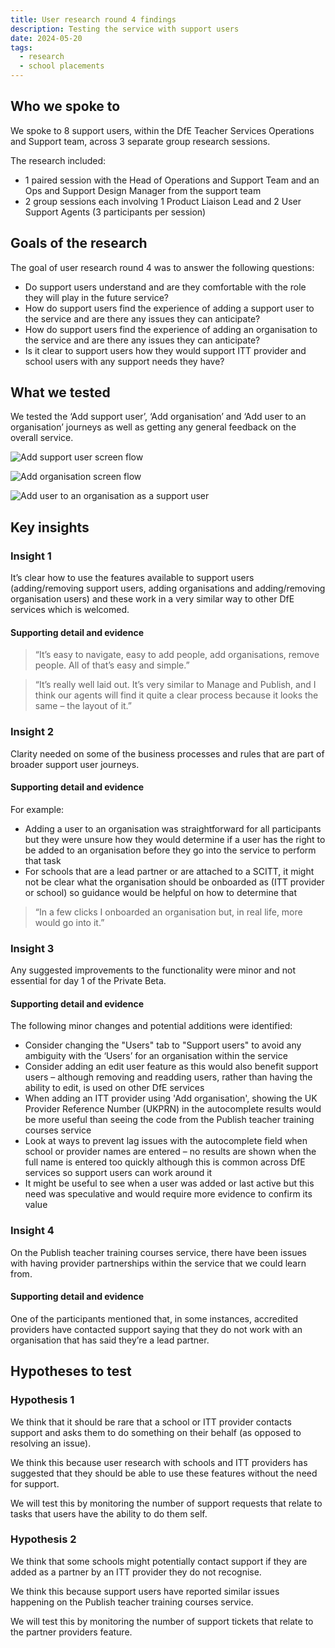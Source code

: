 ```yaml
---
title: User research round 4 findings
description: Testing the service with support users
date: 2024-05-20
tags:
  - research
  - school placements
---
```

## Who we spoke to

We spoke to 8 support users, within the DfE Teacher Services Operations and Support team, across 3 separate group research sessions.

The research included:

- 1 paired session with the Head of Operations and Support Team and an Ops and Support Design Manager from the support team
- 2 group sessions each involving 1 Product Liaison Lead and 2 User Support Agents (3 participants per session)

## Goals of the research

The goal of user research round 4 was to answer the following questions:

- Do support users understand and are they comfortable with the role they will play in the future service?
- How do support users find the experience of adding a support user to the service and are there any issues they can anticipate?
- How do support users find the experience of adding an organisation to the service and are there any issues they can anticipate?
- Is it clear to support users how they would support ITT provider and school users with any support needs they have?

## What we tested

We tested the ‘Add support user’, ‘Add organisation’ and ‘Add user to an organisation’ journeys as well as getting any general feedback on the overall service.

![Add support user screen flow](support-add-user--flow.png "Add support user screen flow")

![Add organisation screen flow](support-add-organisation--flow.png "Add organisation screen flow")

![Add user to an organisation as a support user](support-add-organisation-user--flow.png "Add user to an organisation as a support user")

## Key insights

### Insight 1

It’s clear how to use the features available to support users (adding/removing support users, adding organisations and adding/removing organisation users) and these work in a very similar way to other DfE services which is welcomed.

#### Supporting detail and evidence

> “It’s easy to navigate, easy to add people, add organisations, remove people. All of that’s easy and simple.”

> “It’s really well laid out. It’s very similar to Manage and Publish, and I think our agents will find it quite a clear process because it looks the same – the layout of it.”

### Insight 2

Clarity needed on some of the business processes and rules that are part of broader support user journeys.

#### Supporting detail and evidence

For example:

- Adding a user to an organisation was straightforward for all participants but they were unsure how they would determine if a user has the right to be added to an organisation before they go into the service to perform that task
- For schools that are a lead partner or are attached to a SCITT, it might not be clear what the organisation should be onboarded as (ITT provider or school) so guidance would be helpful on how to determine that

> “In a few clicks I onboarded an organisation but, in real life, more would go into it.”

### Insight 3

Any suggested improvements to the functionality were minor and not essential for day 1 of the Private Beta.

#### Supporting detail and evidence

The following minor changes and potential additions were identified:

- Consider changing the "Users" tab to "Support users" to avoid any ambiguity with the ‘Users’ for an organisation within the service
- Consider adding an edit user feature as this would also benefit support users – although removing and readding users, rather than having the ability to edit, is used on other DfE services
- When adding an ITT provider using 'Add organisation', showing the UK Provider Reference Number (UKPRN) in the autocomplete results would be more useful than seeing the code from the Publish teacher training courses service
- Look at ways to prevent lag issues with the autocomplete field when school or provider names are entered – no results are shown when the full name is entered too quickly although this is common across DfE services so support users can work around it
- It might be useful to see when a user was added or last active but this need was speculative and would require more evidence to confirm its value

### Insight 4

On the Publish teacher training courses service, there have been issues with having provider partnerships within the service that we could learn from.

#### Supporting detail and evidence

One of the participants mentioned that, in some instances, accredited providers have contacted support saying that they do not work with an organisation that has said they’re a lead partner.

## Hypotheses to test

### Hypothesis 1

We think that it should be rare that a school or ITT provider contacts support and asks them to do something on their behalf (as opposed to resolving an issue).

We think this because user research with schools and ITT providers has suggested that they should be able to use these features without the need for support.

We will test this by monitoring the number of support requests that relate to tasks that users have the ability to do them self.

### Hypothesis 2

We think that some schools might potentially contact support if they are added as a partner by an ITT provider they do not recognise.

We think this because support users have reported similar issues happening on the Publish teacher training courses service.

We will test this by monitoring the number of support tickets that relate to the partner providers feature.
